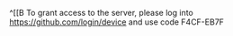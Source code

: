 

^[[B
To grant access to the server, please log into https://github.com/login/device and use code F4CF-EB7F
